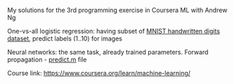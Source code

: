 My solutions for the 3rd programming exercise in Coursera ML with Andrew Ng

One-vs-all logistic regression: having subset of [MNIST handwritten digits dataset](http://yann.lecun.com/exdb/mnist/),
predict labels (1..10) for images

Neural networks: the same task, already trained parameters. Forward propagation - [predict.m](./predict.m) file

Course link: https://www.coursera.org/learn/machine-learning/
